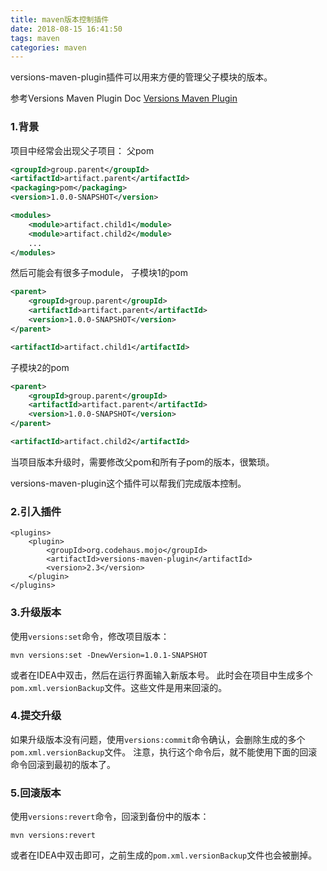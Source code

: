 ```yaml
---
title: maven版本控制插件
date: 2018-08-15 16:41:50
tags: maven
categories: maven
---
```


versions-maven-plugin插件可以用来方便的管理父子模块的版本。

参考Versions Maven Plugin Doc [Versions Maven Plugin](https://www.mojohaus.org/versions-maven-plugin/usage.html)

<!-- more -->

### 1.背景

项目中经常会出现父子项目：
父pom
```xml
<groupId>group.parent</groupId>
<artifactId>artifact.parent</artifactId>
<packaging>pom</packaging>
<version>1.0.0-SNAPSHOT</version>

<modules>
    <module>artifact.child1</module>
    <module>artifact.child2</module>
    ...
</modules>
```
然后可能会有很多子module，
子模块1的pom
```xml
<parent>
    <groupId>group.parent</groupId>
    <artifactId>artifact.parent</artifactId>
    <version>1.0.0-SNAPSHOT</version>
</parent>

<artifactId>artifact.child1</artifactId>
```
子模块2的pom
```xml
<parent>
    <groupId>group.parent</groupId>
    <artifactId>artifact.parent</artifactId>
    <version>1.0.0-SNAPSHOT</version>
</parent>

<artifactId>artifact.child2</artifactId>
```
当项目版本升级时，需要修改父pom和所有子pom的版本，很繁琐。

versions-maven-plugin这个插件可以帮我们完成版本控制。

### 2.引入插件
```
<plugins>
    <plugin>
        <groupId>org.codehaus.mojo</groupId>
        <artifactId>versions-maven-plugin</artifactId>
        <version>2.3</version>
    </plugin>
</plugins>
```

### 3.升级版本
使用`versions:set`命令，修改项目版本：
```
mvn versions:set -DnewVersion=1.0.1-SNAPSHOT
```
或者在IDEA中双击，然后在运行界面输入新版本号。
此时会在项目中生成多个`pom.xml.versionBackup`文件。这些文件是用来回滚的。

### 4.提交升级
如果升级版本没有问题，使用`versions:commit`命令确认，会删除生成的多个`pom.xml.versionBackup`文件。
注意，执行这个命令后，就不能使用下面的回滚命令回滚到最初的版本了。

### 5.回滚版本
使用`versions:revert`命令，回滚到备份中的版本：
```
mvn versions:revert
```
或者在IDEA中双击即可，之前生成的`pom.xml.versionBackup`文件也会被删掉。
